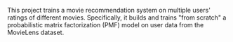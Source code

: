 
This project trains a movie recommendation system on multiple users' ratings of different movies. Specifically, it builds and trains "from scratch" a probabilistic matrix factorization (PMF) model on user data from the MovieLens dataset. 
